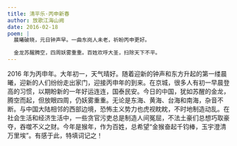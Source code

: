 ```yaml
---
title: 清平乐·丙申新春
author: 放歌江海山阙
date: 2016-02-18
poem: |
  晨曦破晓，元日钟声早。一曲东岗人未老，祈盼丙申更好。

  金龙苏醒腾空，四周妖雾重重。百姓欢呼大圣，扫除天下不平。
---
```


2016 年为丙申年。大年初一，天气晴好。随着迎新的钟声和东方升起的第一缕晨曦，迎新的人们纷纷走出家门，迎接丙申年的到来。在京城，很多人有初一早晨登高的习惯，以期盼新的一年好运连连，国泰民安。今日的中国，犹如苏醒的金龙，腾空而起，但放眼四周，仍妖雾重重。无论是东海、黄海、台海和南海，杂音不断。与中国大陆相邻的西部边境，恐怖主义势力也虎视眈眈，不时地制造动乱。在社会生活和经济生活中，一些贪官污吏总是制造人间冤屈，不法土豪们总想巧取豪夺，吞噬不义之财。今年是猴年，作为百姓，总希望“金猴奋起千钧棒，玉宇澄清万里埃”。有感于此，特填词记之！
